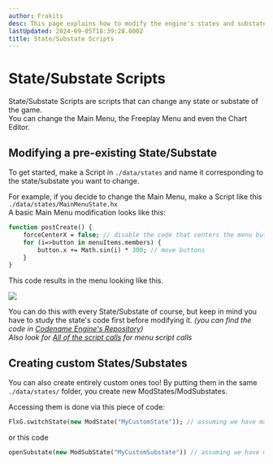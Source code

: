 ```yaml
---
author: Frakits
desc: This page explains how to modify the engine's states and substates
lastUpdated: 2024-09-05T18:39:28.000Z
title: State/Substate Scripts
---
```

# State/Substate Scripts
State/Substate Scripts are scripts that can change any state or substate of the game.<br>
You can change the Main Menu, the Freeplay Menu and even the Chart Editor.

## <h2 id="modify-existing-states" sidebar="Modifying Existing States">Modifying a pre-existing State/Substate</h2>

To get started, make a Script in ``./data/states`` and name it corresponding to the state/substate you want to change.

For example, if you decide to change the Main Menu, make a Script like this ``./data/states/MainMenuState.hx``<br>
A basic Main Menu modification looks like this:
```haxe
function postCreate() {
    forceCenterX = false; // disable the code that centers the menu buttons.
    for (i=>button in menuItems.members) {
        button.x += Math.sin(i) * 300; // move buttons
    }
}
```
This code results in the menu looking like this.

<img src="./State or Substate Scripts.png"/>

You can do this with every State/Substate of course, but keep in mind you have to study the state's code first before modifying it. *(you can find the code in <a href="https://github.com/FNF-CNE-Devs/CodenameEngine">Codename Engine's Repository</a>)*<br>
*Also look for <a href="./script-calls.md">All of the script calls</a> for menu script calls*

## <h2 id="create-custom-states" sidebar="Creating Custom States">Creating custom States/Substates</h2>

You can also create entirely custom ones too! By putting them in the same ``./data/states/`` folder, you create new ModStates/ModSubstates.

Accessing them is done via this piece of code:
```haxe
FlxG.switchState(new ModState("MyCustomState")); // assuming we have made a new Script ./data/states/MyCustomState.hx
```
or this code
```haxe
openSubstate(new ModSubState("MyCustomSubstate")) // assuming we have made a new Script ./data/states/MyCustomSubstate.hx
```